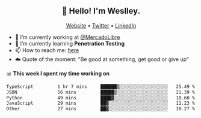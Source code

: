 <h2 align="center">👋 Hello! I'm Weslley.</h2>
<p align="center">
  <a href="http://weslleyneri.com.br">Website</a> •
  <a href="https://twitter.com/Weslley_Neri">Twitter</a> •
  <a href="https://www.linkedin.com/in/weslley-neri-3658908b">LinkedIn</a>
</p>


- 🔭 I’m currently working at [@MercadoLibre](https://github.com/mercadolibre)
- 🌱 I’m currently learning **Penetration Testing**
- 📫 How to reach me: [here](mailto:weslley39@gmail.com)
- ☁️ Quote of the moment: "Be good at something, get good or give up"

📊 **This week I spent my time working on**
<!--START_SECTION:waka-->

```txt
TypeScript         1 hr 7 mins     ██████▒░░░░░░░░░░░░░░░░░░   25.49 %
JSON               56 mins         █████▒░░░░░░░░░░░░░░░░░░░   21.39 %
Python             49 mins         ████▓░░░░░░░░░░░░░░░░░░░░   18.60 %
JavaScript         29 mins         ██▓░░░░░░░░░░░░░░░░░░░░░░   11.23 %
Other              27 mins         ██▓░░░░░░░░░░░░░░░░░░░░░░   10.27 %
```

<!--END_SECTION:waka-->

<!-- Inspired by https://github.com/gruselhaus/gruselhaus -->